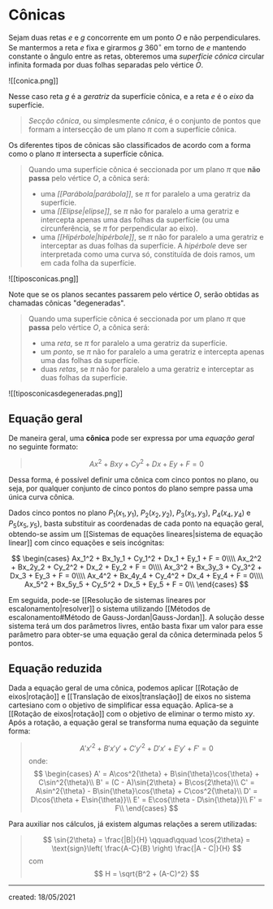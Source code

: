 # Cônicas
Sejam duas retas $e$ e $g$ concorrente em um ponto $O$ e não perpendiculares. Se mantermos a reta $e$ fixa e girarmos $g$ $360^{\circ}$ em torno de $e$ mantendo constante o ângulo entre as retas, obteremos uma *superfície cônica* circular infinita formada por duas folhas separadas pelo vértice $O$.

![[conica.png]]

Nesse caso reta $g$ é a *geratriz* da superfície cônica, e a reta $e$ é o *eixo* da superfície.

> *Secção cônica*, ou simplesmente *cônica*, é o conjunto de pontos que formam a intersecção de um plano $\pi$ com a superfície cônica.

Os diferentes tipos de cônicas são classificados de acordo com a forma como o plano $\pi$ intersecta a superfície cônica.

> Quando uma superfície cônica é seccionada por um plano $\pi$ que **não passa** pelo vértice $O$, a cônica será:
> - uma *[[Parábola|parábola]]*, se $\pi$ for paralelo a uma geratriz da superfície.
> - uma *[[Elipse|elipse]]*, se $\pi$ não for paralelo a uma geratriz e intercepta apenas uma das folhas da superfície (ou uma circunferência, se $\pi$ for perpendicular ao eixo).
> - uma *[[Hipérbole|hipérbole]]*, se $\pi$ não for paralelo a uma geratriz e interceptar as duas folhas da superfície. A *hipérbole* deve ser interpretada como uma curva só, constituída de dois ramos, um em cada folha da superfície.

![[tiposconicas.png]]

Note que se os planos secantes passarem pelo vértice $O$, serão obtidas as chamadas cônicas "degeneradas".

> Quando uma superfície cônica é seccionada por um plano $\pi$ que **passa** pelo vértice $O$, a cônica será:
> - uma *reta*, se $\pi$ for paralelo a uma geratriz da superfície.
> - um *ponto*, se $\pi$ não for paralelo a uma geratriz e intercepta apenas uma das folhas da superfície.
> - duas *retas*, se $\pi$ não for paralelo a uma geratriz e interceptar as duas folhas da superfície.

![[tiposconicasdegeneradas.png]]

## Equação geral
De maneira geral, uma **cônica** pode ser expressa por uma *equação geral* no seguinte formato:

>$$
  Ax^2 + Bxy + Cy^2 + Dx + Ey + F = 0
>$$

Dessa forma, é possível definir uma cônica com cinco pontos no plano, ou seja, por qualquer conjunto de cinco pontos do plano sempre passa uma única curva cônica.

Dados cinco pontos no plano $P_1(x_1, y_1)$, $P_2(x_2, y_2)$, $P_3(x_3, y_3)$, $P_4(x_4, y_4)$ e $P_5(x_5, y_5)$, basta substituir as coordenadas de cada ponto na equação geral, obtendo-se assim um [[Sistemas de equações lineares|sistema de equação linear]] com cinco equações e seis incógnitas:

$$
  \begin{cases}
    Ax_1^2 + Bx_1y_1 + Cy_1^2 + Dx_1 + Ey_1 + F = 0\\\\
    Ax_2^2 + Bx_2y_2 + Cy_2^2 + Dx_2 + Ey_2 + F = 0\\\\
    Ax_3^2 + Bx_3y_3 + Cy_3^2 + Dx_3 + Ey_3 + F = 0\\\\
    Ax_4^2 + Bx_4y_4 + Cy_4^2 + Dx_4 + Ey_4 + F = 0\\\\
    Ax_5^2 + Bx_5y_5 + Cy_5^2 + Dx_5 + Ey_5 + F = 0\\
  \end{cases}
$$

Em seguida, pode-se [[Resolução de sistemas lineares por escalonamento|resolver]] o sistema utilizando [[Métodos de escalonamento#Método de Gauss-Jordan|Gauss-Jordan]]. A solução desse sistema terá um dos parâmetros livres, então basta fixar um valor para esse parâmetro para obter-se uma equação geral da cônica determinada pelos 5 pontos.

## Equação reduzida
Dada a equação geral de uma cônica, podemos aplicar [[Rotação de eixos|rotação]] e [[Translação de eixos|translação]] de eixos no sistema cartesiano com o objetivo de simplificar essa equação.
Aplica-se a [[Rotação de eixos|rotação]] com o objetivo de eliminar o termo misto $xy$. Após a rotação, a equação geral se transforma numa equação da seguinte forma:

>$$
  A'x'^2 + B'x'y' + C'y'^2 + D'x' + E'y' + F' = 0
>$$
>onde:
>$$
\begin{cases}
  A' = A\cos^2{\theta} + B\sin{\theta}\cos{\theta} + C\sin^2{\theta}\\
  B' = (C - A)\sin{2\theta} + B\cos{2\theta}\\
  C' = A\sin^2{\theta} - B\sin{\theta}\cos{\theta} + C\cos^2{\theta}\\
  D' = D\cos{\theta + E\sin{\theta}}\\
  E' = E\cos{\theta - D\sin{\theta}}\\
  F' = F\\
\end{cases}
>$$

Para auxiliar nos cálculos, já existem algumas relações a serem utilizadas:
>$$
  \sin{2\theta} = \frac{|B|}{H} \qquad\qquad \cos{2\theta} = \text{sign}\left( \frac{A-C}{B} \right) \frac{|A - C|}{H}
>$$
>com
>$$
  H = \sqrt{B^2 + (A-C)^2}
>$$




---

created: 18/05/2021

